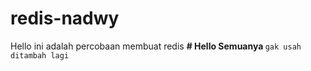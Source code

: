 # redis-nadwy
Hello ini adalah percobaan membuat redis
**# <heading1>
    Hello Semuanya 
</heading1>**
`gak usah ditambah lagi`